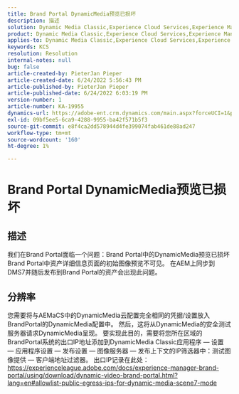 ```yaml
---
title: Brand Portal DynamicMedia预览已损坏
description: 描述
solution: Dynamic Media Classic,Experience Cloud Services,Experience Manager,Experience Manager as a Cloud Service
product: Dynamic Media Classic,Experience Cloud Services,Experience Manager,Experience Manager as a Cloud Service
applies-to: Dynamic Media Classic,Experience Cloud Services,Experience Manager Assets,Experience Manager as a Cloud Service,Experience Manager 6.5
keywords: KCS
resolution: Resolution
internal-notes: null
bug: false
article-created-by: PieterJan Pieper
article-created-date: 6/24/2022 5:56:43 PM
article-published-by: PieterJan Pieper
article-published-date: 6/24/2022 6:03:19 PM
version-number: 1
article-number: KA-19955
dynamics-url: https://adobe-ent.crm.dynamics.com/main.aspx?forceUCI=1&pagetype=entityrecord&etn=knowledgearticle&id=4c79a1fd-e6f3-ec11-bb3d-6045bd015716
exl-id: 09bf5ee5-6ca9-4288-9955-ba42f571b5f3
source-git-commit: e8f4ca2dd578944d4fe399074fab461de88ad247
workflow-type: tm+mt
source-wordcount: '160'
ht-degree: 1%

---
```


# Brand Portal DynamicMedia预览已损坏

## 描述


我们在Brand Portal面临一个问题：Brand Portal中的DynamicMedia预览已损坏Brand Portal中资产详细信息页面的初始图像预览不可见。 在AEM上同步到DMS7并随后发布到Brand Portal的资产会出现此问题。


## 分辨率


您需要将与AEMaCS中的DynamicMedia云配置完全相同的凭据/设置放入BrandPortal的DynamicMedia配置中。
然后，这将从DynamicMedia的安全测试服务器请求DynamicMedia呈现。 要实现此目的，需要将您所在区域的BrandPortal系统的出口IP地址添加到DynamicMedia Classic应用程序 — 设置 — 应用程序设置 — 发布设置 — 图像服务器 — 发布上下文的IP筛选器中：测试图像提供 — 客户端地址过滤器。
出口IP记录在此处：https://experienceleague.adobe.com/docs/experience-manager-brand-portal/using/download/dynamic-video-brand-portal.html?lang=en#allowlist-public-egress-ips-for-dynamic-media-scene7-mode
